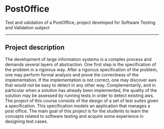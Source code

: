 # PostOffice

Test and validation of a PostOffice, project developed for Software Testing and Validation subject

---

## Project description

The development of large information systems is a complex process and demands several layers of abstraction.
One first step is the specification of the problem in a rigorous way. After a rigorous specification of the problem,
one may perform formal analysis and prove the correctness of the implementation. If the implementation is not
correct, one may discover 
aws that would not be easy to detect in any other way. Complementarily, and in
particular when a solution has already been implemented, the quality of the solution may be assessed by running
tests in order to detect existing 
aws.
The project of this course consists of the design of a set of test suites given a specification. This specification
models an application that manages a post office. The main goal of this project is for the students to learn the
concepts related to software testing and acquire some experience in designing test cases.

